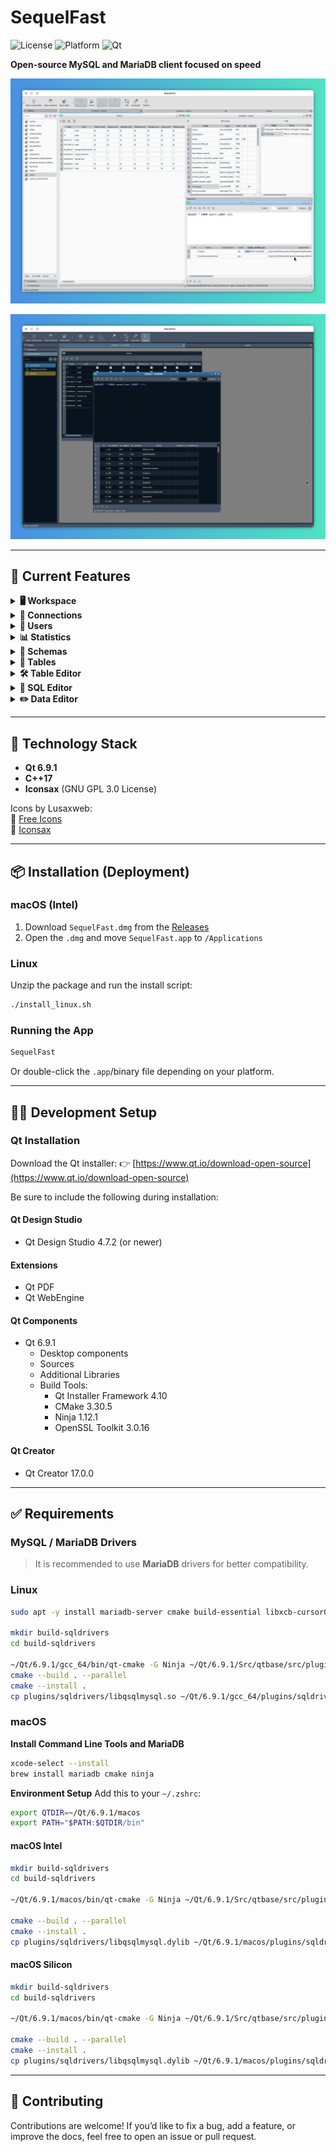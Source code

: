 # SequelFast

![License](https://img.shields.io/badge/license-GPL--3.0-blue.svg)
![Platform](https://img.shields.io/badge/platform-Linux%20%7C%20macOS-brightgreen%20%7C%20Windows-brightgreen)
![Qt](https://img.shields.io/badge/Qt-6.9.1-blue)

**Open-source MySQL and MariaDB client focused on speed**

![Screenshot of light theme](assets/shot1.png)

![Screenshot of dark theme](assets/shot2.png)

---

## 🚀 Current Features

<details>
<summary><strong>🖥️ Workspace</strong></summary>

- Light and dark themes
- Support for tabs, tiled, or cascaded child windows

</details>

<details>
<summary><strong>🔌 Connections</strong></summary>

- Add, edit, clone, and delete connections
- Connect via named pipe, TCP/IP, or SSH
- Assign custom colors (for connection list and SQL Editor)
- Filter connections easily

</details>

<details>
<summary><strong>👤 Users</strong></summary>

- Add, edit, and delete users
- Automatically runs `FLUSH PRIVILEGES`
- Easy permission inspection and management

</details>

<details>
<summary><strong>📊 Statistics</strong></summary>

- View charset, collation, encryption, size (MB), and table count
- Display environment variables

</details>

<details>
<summary><strong>📁 Schemas</strong></summary>

- Open, create, and drop schemas
- View schema statistics
- Apply filters
- Save favorite filters

</details>

<details>
<summary><strong>📂 Tables</strong></summary>

- Open, create, edit (table format), and drop tables
- Apply filters
- Save favorite filters

</details>

<details>
<summary><strong>🛠️ Table Editor</strong></summary>

- Add, edit, and delete fields
- View change log

</details>

<details>
<summary><strong>📝 SQL Editor</strong></summary>

- Syntax highlighting
- Query formatting
- Save default queries per table
- Adjustable font size (with option to persist size)
- Timer feature to auto-execute queries at specific intervals

</details>

<details>
<summary><strong>✏️ Data Editor</strong></summary>

- Inline editing for query results (when query has `Id` field and no `JOIN`s)
- Calendar widget for `DATE` and `DATETIME` fields
- Expanded text editor for large text fields
- Input masks for numeric fields
- Copy selected data (columns or rows) to clipboard in CSV, `INSERT`, or `UPDATE` format

</details>

---

## 🧱 Technology Stack

- **Qt 6.9.1**
- **C++17**
- **Iconsax** (GNU GPL 3.0 License)

Icons by Lusaxweb:  
🔗 [Free Icons](https://www.freeicons.org/icons/iconsax)  
🔗 [Iconsax](https://iconsax.io/?ref=freeicons.org)

---

## 📦 Installation (Deployment)

### macOS (Intel)
1. Download `SequelFast.dmg` from the [Releases](https://github.com/seu-usuario/sequelfast/releases)
2. Open the `.dmg` and move `SequelFast.app` to `/Applications`

### Linux
Unzip the package and run the install script:
```bash
./install_linux.sh
```

### Running the App
```bash
SequelFast
```
Or double-click the `.app`/binary file depending on your platform.

---

## 👨‍💻 Development Setup

### Qt Installation
Download the Qt installer:
👉 [https://www.qt.io/download-open-source](https://www.qt.io/download-open-source)

Be sure to include the following during installation:

#### Qt Design Studio
- Qt Design Studio 4.7.2 (or newer)

#### Extensions
- Qt PDF
- Qt WebEngine

#### Qt Components
- Qt 6.9.1
  - Desktop components
  - Sources
  - Additional Libraries
  - Build Tools:
    - Qt Installer Framework 4.10
    - CMake 3.30.5
    - Ninja 1.12.1
    - OpenSSL Toolkit 3.0.16

#### Qt Creator
- Qt Creator 17.0.0

---

## ✅ Requirements

### MySQL / MariaDB Drivers
> It is recommended to use **MariaDB** drivers for better compatibility.

### Linux
```bash
sudo apt -y install mariadb-server cmake build-essential libxcb-cursor0 libxcb-cursor-dev patchelf mariadb cmake ninja

mkdir build-sqldrivers
cd build-sqldrivers

~/Qt/6.9.1/gcc_64/bin/qt-cmake -G Ninja ~/Qt/6.9.1/Src/qtbase/src/plugins/sqldrivers -DCMAKE_INSTALL_PREFIX=~/Qt/6.9.1/gcc_64/
cmake --build . --parallel
cmake --install .
cp plugins/sqldrivers/libqsqlmysql.so ~/Qt/6.9.1/gcc_64/plugins/sqldrivers/
```

### macOS

**Install Command Line Tools and MariaDB**
```bash
xcode-select --install
brew install mariadb cmake ninja
```

**Environment Setup**
Add this to your `~/.zshrc`:
```bash
export QTDIR=~/Qt/6.9.1/macos
export PATH="$PATH:$QTDIR/bin"
```

#### macOS Intel
```bash
mkdir build-sqldrivers
cd build-sqldrivers

~/Qt/6.9.1/macos/bin/qt-cmake -G Ninja ~/Qt/6.9.1/Src/qtbase/src/plugins/sqldrivers -DCMAKE_INSTALL_PREFIX=~/Qt/6.9.1/macos -DFEATURE_sql_mysql=ON -DMySQL_ROOT="$(brew --prefix mariadb)" -DMySQL_INCLUDE_DIR="$(brew --prefix mariadb)/include/mysql" -DMySQL_LIBRARY="$(brew --prefix mariadb)/lib/libmysqlclient.dylib" -DCMAKE_BUILD_TYPE=Debug

cmake --build . --parallel
cmake --install .
cp plugins/sqldrivers/libqsqlmysql.dylib ~/Qt/6.9.1/macos/plugins/sqldrivers/
```

#### macOS Silicon
```bash
mkdir build-sqldrivers
cd build-sqldrivers

~/Qt/6.9.1/macos/bin/qt-cmake -G Ninja ~/Qt/6.9.1/Src/qtbase/src/plugins/sqldrivers -DCMAKE_INSTALL_PREFIX=~/Qt/6.9.1/macos -DCMAKE_OSX_ARCHITECTURES=arm64 -DCMAKE_BUILD_TYPE=Debug -DCMAKE_CXX_STANDARD=17 -DCMAKE_CXX_EXTENSIONS=OFF -DFEATURE_sql_mysql=ON -DMySQL_ROOT="$(brew --prefix mariadb)" -DMySQL_INCLUDE_DIR="$(brew --prefix mariadb)/include/mysql" -DMySQL_LIBRARY="$(brew --prefix mariadb)/lib/libmysqlclient.dylib"

cmake --build . --parallel
cmake --install .
cp plugins/sqldrivers/libqsqlmysql.dylib ~/Qt/6.9.1/macos/plugins/sqldrivers/
```

---

## 🤝 Contributing

Contributions are welcome! If you’d like to fix a bug, add a feature, or improve the docs, feel free to open an issue or pull request.